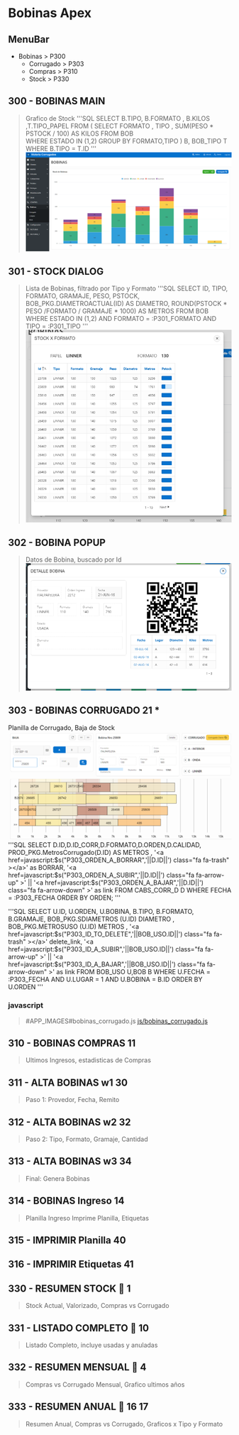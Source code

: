 # Bobinas Apex

## MenuBar
- Bobinas > P300
  - Corrugado > P303
  - Compras  > P310
  - Stock  > P330

## 300 - BOBINAS MAIN
> Grafico de Stock
'''SQL
SELECT  B.TIPO, B.FORMATO , B.KILOS ,T.TIPO_PAPEL
  FROM  ( 
    SELECT FORMATO , TIPO , SUM(PESO * PSTOCK / 100) AS KILOS 
      FROM BOB  
      WHERE ESTADO IN (1,2)
      GROUP BY FORMATO,TIPO
) B, BOB_TIPO T
  WHERE B.TIPO = T.ID
'''
![pag300.png](/img/pag300.png)


## 301 - STOCK DIALOG
> Lista de Bobinas, filtrado por Tipo y Formato 
'''SQL
SELECT ID, TIPO, FORMATO, GRAMAJE, PESO, PSTOCK,
    BOB_PKG.DIAMETROACTUAL(ID) AS DIAMETRO,
    ROUND(PSTOCK * PESO /FORMATO / GRAMAJE * 1000) AS METROS 
FROM BOB
	WHERE ESTADO IN (1,2) 
	AND FORMATO = :P301_FORMATO
	AND TIPO = :P301_TIPO
'''
![pag301.png](/img/pag301.png)

## 302 - BOBINA POPUP
> Datos de Bobina, buscado por Id
![pag302.png](/img/pag302.png)

## 303 - BOBINAS CORRUGADO 21 *
Planilla de Corrugado, Baja de Stock
![pag303.png](/img/pag303.png)
'''SQL
SELECT D.ID,D.ID_CORR,D.FORMATO,D.ORDEN,D.CALIDAD,
	PROD_PKG.MetrosCorrugado(D.ID) AS METROS , 
	'<a href=javascript:$s("P303_ORDEN_A_BORRAR",'||D.ID||') class="fa fa-trash" ></a>' as BORRAR,
	'<a href=javascript:$s("P303_ORDEN_A_SUBIR",'||D.ID||') class="fa fa-arrow-up" ></a>' ||
	'<a href=javascript:$s("P303_ORDEN_A_BAJAR",'||D.ID||') class="fa fa-arrow-down" ></a>' as link
	FROM CABS_CORR_D D
	WHERE FECHA = :P303_FECHA
	ORDER BY ORDEN;
'''

'''SQL
SELECT U.ID, U.ORDEN, U.BOBINA,	B.TIPO, B.FORMATO, B.GRAMAJE,
	BOB_PKG.SDIAMETROS (U.ID) DIAMETRO ,
	BOB_PKG.METROSUSO  (U.ID) METROS ,
	'<a href=javascript:$s("P303_ID_TO_DELETE",'||BOB_USO.ID||') class="fa fa-trash" ></a>' delete_link,
	'<a href=javascript:$s("P303_ID_A_SUBIR",'||BOB_USO.ID||') class="fa fa-arrow-up" ></a>' ||
	'<a href=javascript:$s("P303_ID_A_BAJAR",'||BOB_USO.ID||') class="fa fa-arrow-down" ></a>' as link
	FROM BOB_USO U,BOB B
	WHERE U.FECHA = :P303_FECHA 
	AND U.LUGAR = 1
	AND U.BOBINA = B.ID
	ORDER BY U.ORDEN
''' 
### javascript
> #APP_IMAGES#bobinas_corrugado.js
[js/bobinas_corrugado.js](/js/bobinas_corrugado.js)


## 310 - BOBINAS COMPRAS 11
> Ultimos Ingresos, estadisticas de Compras

## 311 - ALTA BOBINAS w1 30
> Paso 1: Provedor, Fecha, Remito

## 312 - ALTA BOBINAS w2 32
> Paso 2: Tipo, Formato, Gramaje, Cantidad

## 313 - ALTA BOBINAS w3 34
> Final: Genera Bobinas 

## 314 - BOBINAS Ingreso 14
> Planilla Ingreso Imprime Planilla, Etiquetas

## 315 - IMPRIMIR Planilla 40

## 316 - IMPRIMIR Etiquetas 41

## 330 - RESUMEN STOCK :key: 1
> Stock Actual, Valorizado, Compras vs Corrugado

## 331 - LISTADO COMPLETO :key: 10
> Listado Completo, incluye usadas y anuladas

## 332 - RESUMEN MENSUAL :key: 4
> Compras vs Corrugado Mensual, Grafico ultimos años

## 333 - RESUMEN ANUAL :key: 16 17
> Resumen Anual, Compras vs Corrugado, Graficos x Tipo y Formato 